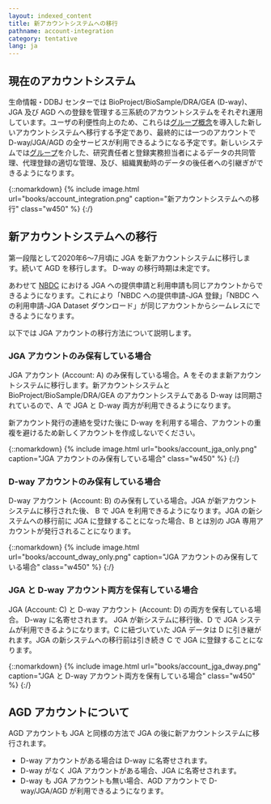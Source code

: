```yaml
---
layout: indexed_content
title: 新アカウントシステムへの移行
pathname: account-integration
category: tentative
lang: ja
---
```


## 現在のアカウントシステム <a name="current-account"></a>

生命情報・DDBJ センターでは BioProject/BioSample/DRA/GEA (D-way)、JGA 及び AGD への登録を管理する三系統のアカウントシステムをそれぞれ運用しています。ユーザの利便性向上のため、これらは[グループ概念](group.html)を導入した新しいアカウントシステムへ移行する予定であり、最終的には一つのアカウントで D-way/JGA/AGD の全サービスが利用できるようになる予定です。新しいシステムでは[グループ](group.html)を介した、研究責任者と登録実務担当者によるデータの共同管理、代理登録の適切な管理、及び、組織異動時のデータの後任者への引継ぎができるようになります。

{::nomarkdown}
{% include image.html url="books/account_integration.png" caption="新アカウントシステムへの移行" class="w450" %}
{:/}

## 新アカウントシステムへの移行 <a name="migration"></a>

第一段階として2020年6～7月頃に JGA を新アカウントシステムに移行します。続いて AGD を移行します。 D-way の移行時期は未定です。

あわせて [NBDC](https://humandbs.biosciencedbc.jp/) における JGA への提供申請と利用申請も同じアカウントからできるようになります。これにより「NBDC への提供申請-JGA 登録」「NBDC への利用申請-JGA Dataset ダウンロード」が同じアカウントからシームレスにできるようになります。

以下では JGA アカウントの移行方法について説明します。

### JGA アカウントのみ保有している場合 <a name="jga-only"></a>

JGA アカウント (Account: A) のみ保有している場合。A をそのまま新アカウントシステムに移行します。新アカウントシステムと BioProject/BioSample/DRA/GEA のアカウントシステムである D-way は同期されているので、A で JGA と D-way 両方が利用できるようになります。

<span class="red">新アカウント発行の連絡を受けた後に D-way を利用する場合、アカウントの重複を避けるため新しくアカウントを作成しないでください。</span>

{::nomarkdown}
{% include image.html url="books/account_jga_only.png" caption="JGA アカウントのみ保有している場合" class="w450" %}
{:/}

### D-way アカウントのみ保有している場合 <a name="dway-only"></a>

D-way アカウント (Account: B) のみ保有している場合。JGA が新アカウントシステムに移行された後、 B で JGA を利用できるようになります。JGA の新システムへの移行前に JGA に登録することになった場合、B とは別の JGA 専用アカウントが発行されることになります。

{::nomarkdown}
{% include image.html url="books/account_dway_only.png" caption="JGA アカウントのみ保有している場合" class="w450" %}
{:/}

### JGA と D-way アカウント両方を保有している場合 <a name="jga-and-dway"></a>

JGA (Account: C) と D-way アカウント (Account: D) の両方を保有している場合。 <span class="red">D-way に名寄せされます。</span> JGA が新システムに移行後、D で JGA システムが利用できるようになります。C に紐づいていた JGA データは D に引き継がれます。JGA の新システムへの移行前は引き続き C で JGA に登録することになります。

{::nomarkdown}
{% include image.html url="books/account_jga_dway.png" caption="JGA と D-way アカウント両方を保有している場合" class="w450" %}
{:/}

## AGD アカウントについて <a name="agd-account"></a>

AGD アカウントも JGA と同様の方法で JGA の後に新アカウントシステムに移行されます。

- D-way アカウントがある場合は D-way に名寄せされます。
- D-way がなく JGA アカウントがある場合、JGA に名寄せされます。
- D-way も JGA アカウントも無い場合、AGD アカウントで D-way/JGA/AGD が利用できるようになります。